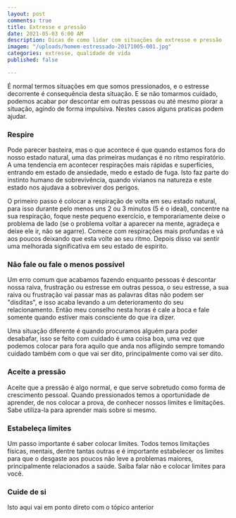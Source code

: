 ```yaml
---
layout: post
comments: true
title: Extresse e pressão
date: 2021-05-03 6:00 AM
description: Dicas de como lidar com situações de extresse e pressão
imagem: "/uploads/homem-estressado-20171005-001.jpg"
categories: extresse, qualidade de vida
published: false

---
```

É normal termos situações em que somos pressionados, e o estresse decorrente é consequência desta situação. E se não tomarmos cuidado, podemos acabar por descontar em outras pessoas ou até mesmo piorar a situação, agindo de forma impulsiva. Nestes casos alguns praticas podem ajudar.

### Respire

Pode parecer basteira, mas o que acontece é que quando estamos fora do nosso estado natural, uma das primeiras mudanças é no ritmo respiratório. A uma tendencia em acontecer respirações mais rápidas e superfícies, entrando em estado de ansiedade, medo e estado de fuga. Isto faz parte do instinto humano de sobrevivência, quando vivianos na natureza e este estado nos ajudava a sobreviver dos perigos.

O primeiro passo é colocar a respiração de volta em seu estado natural, para isso durante pelo menos uns 2 ou 3 minutos (5 é o ideal), concentre na sua respiração, foque neste pequeno exercício, e temporariamente deixe o problema de lado (se o problema voltar a aparecer na mente, agradeça e deixe ele ir, não se agarre). Comece com respirações mais profundas e vá aos poucos deixando que esta volte ao seu ritmo. Depois disso vai sentir uma melhorada significativa em seu estado de espirito.

###  Não fale ou fale o menos possível 

Um erro comum que acabamos fazendo enquanto pessoas é descontar nossa raiva, frustração ou estresse em outras pessoa, o seu estresse, a sua raiva ou frustração vai passar mas as palavras ditas não podem ser "disditas", e isso acaba levando a um deterioramento do seu relacionamento. Então meu conselho nesta horas é cale a boca e fale somente quando estiver mais consciente do que ira dizer.

Uma situação diferente é quando procuramos alguém para poder desabafar, isso se feito com cuidado é uma coisa boa, uma vez que podemos colocar para fora aquilo que anda nos afligindo sempre tomando cuidado também com o que vai ser dito, principalmente como vai ser dito.

### Aceite a pressão

Aceite que a pressão é algo normal, e que serve sobretudo como forma de crescimento pessoal. Quando pressionados temos a oportunidade de aprender, de nos colocar a prova, de conhecer nossos limites e limitações. Sabe utiliza-la para aprender mais sobre si mesmo.

### Estabeleça limites

Um passo importante é saber colocar limites. Todos temos limitações físicas, mentais, dentre tantas outras e é importante estabelecer os limites para que o desgaste aos poucos não leve a problemas maiores, principalmente relacionados a saúde. Saiba falar não e colocar limites para você. 

### Cuide de si

Isto aqui vai em ponto direto com o tópico anterior